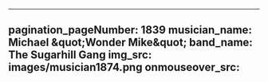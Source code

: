 ------
pagination_pageNumber: 1839
musician_name: Michael &amp;quot;Wonder Mike&amp;quot;
band_name: The Sugarhill Gang
img_src: images/musician1874.png
onmouseover_src: 
------